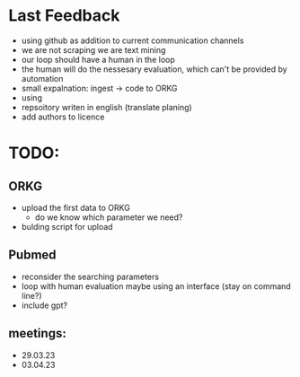 # Last Feedback
- using github as addition to current communication channels
- we are not scraping we are text mining
- our loop should have a human in the loop
- the human will do the nessesary evaluation, which can't be provided by automation
- small expalnation: ingest -> code to ORKG
- using 
- repsoitory writen in english (translate planing)
- add authors to licence 


# TODO:
## ORKG
- upload the first data to ORKG 
  - do we know which parameter we need?
- bulding script for upload
## Pubmed
- reconsider the searching parameters
- loop with human evaluation maybe using an interface (stay on command line?)
- include gpt?


## meetings:
- 29.03.23
- 03.04.23

